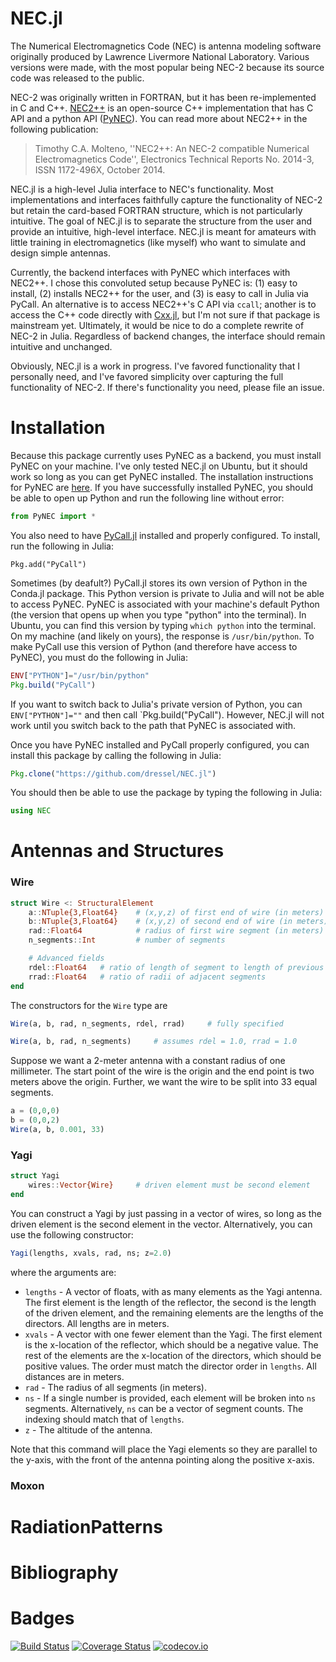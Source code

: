 # NEC.jl

The Numerical Electromagnetics Code (NEC) is antenna modeling software originally produced by Lawrence Livermore National Laboratory.
Various versions were made, with the most popular being NEC-2 because its source code was released to the public.

NEC-2 was originally written in FORTRAN, but it has been re-implemented in C and C++.
[NEC2++](https://github.com/tmolteno/necpp) is an open-source C++ implementation that has C API and a python API ([PyNEC](https://github.com/tmolteno/python-necpp/tree/master/PyNEC)).
You can read more about NEC2++ in the following publication:
> Timothy C.A. Molteno, ''NEC2++: An NEC-2 compatible Numerical Electromagnetics Code'', Electronics Technical Reports No. 2014-3, ISSN 1172-496X, October 2014.

NEC.jl is a high-level Julia interface to NEC's functionality.
Most implementations and interfaces faithfully capture the functionality of NEC-2 but retain the card-based FORTRAN structure, which is not particularly intuitive.
The goal of NEC.jl is to separate the structure from the user and provide an intuitive, high-level interface.
NEC.jl is meant for amateurs with little training in electromagnetics (like myself) who want to simulate and design simple antennas.

Currently, the backend interfaces with PyNEC which interfaces with NEC2++.
I chose this convoluted setup because PyNEC is: (1) easy to install, (2) installs NEC2++ for the user, and (3) is easy to call in Julia via PyCall.
An alternative is to access NEC2++'s C API via `ccall`; another is to access the C++ code directly with [Cxx.jl](https://github.com/Keno/Cxx.jl), but I'm not sure if that package is mainstream yet.
Ultimately, it would be nice to do a complete rewrite of NEC-2 in Julia.
Regardless of backend changes, the interface should remain intuitive and unchanged.

Obviously, NEC.jl is a work in progress. I've favored functionality that I personally need, and I've favored simplicity over capturing the full functionality of NEC-2.
If there's functionality you need, please file an issue.

# Installation

Because this package currently uses PyNEC as a backend, you must install PyNEC on your machine.
I've only tested NEC.jl on Ubuntu, but it should work so long as you can get PyNEC installed.
The installation instructions for PyNEC are [here](https://github.com/tmolteno/python-necpp/tree/master/PyNEC).
If you have successfully installed PyNEC, you should be able to open up Python and run the following line without error:
```python
from PyNEC import *
```

You also need to have [PyCall.jl](https://github.com/JuliaPy/PyCall.jl) installed and properly configured.
To install, run the following in Julia:
```
Pkg.add("PyCall")
```
Sometimes (by deafult?) PyCall.jl stores its own version of Python in the Conda.jl package.
This Python version is private to Julia and will not be able to access PyNEC.
PyNEC is associated with your machine's default Python (the version that opens up when you type "python" into the terminal).
In Ubuntu, you can find this version by typing `which python` into the terminal.
On my machine (and likely on yours), the response is `/usr/bin/python`.
To make PyCall use this version of Python (and therefore have access to PyNEC), you must do the following in Julia:
```julia
ENV["PYTHON"]="/usr/bin/python"
Pkg.build("PyCall")
```
If you want to switch back to Julia's private version of Python, you can `ENV["PYTHON"]=""` and then call `Pkg.build("PyCall"). However, NEC.jl will not work until you switch back to the path that PyNEC is associated with.

Once you have PyNEC installed and PyCall properly configured, you can install this package by calling the following in Julia:
```julia
Pkg.clone("https://github.com/dressel/NEC.jl")
```
You should then be able to use the package by typing the following in Julia:
```julia
using NEC
```


# Antennas and Structures

### Wire

```julia
struct Wire <: StructuralElement
    a::NTuple{3,Float64}    # (x,y,z) of first end of wire (in meters)
    b::NTuple{3,Float64}    # (x,y,z) of second end of wire (in meters)
    rad::Float64            # radius of first wire segment (in meters)
    n_segments::Int         # number of segments

    # Advanced fields
    rdel::Float64   # ratio of length of segment to length of previous
    rrad::Float64   # ratio of radii of adjacent segments
end
```

The constructors for the `Wire` type are
```julia
Wire(a, b, rad, n_segments, rdel, rrad)     # fully specified

Wire(a, b, rad, n_segments)     # assumes rdel = 1.0, rrad = 1.0
```

Suppose we want a 2-meter antenna with a constant radius of one millimeter.
The start point of the wire is the origin and the end point is two meters above the origin.
Further, we want the wire to be split into 33 equal segments.
```julia
a = (0,0,0)
b = (0,0,2)
Wire(a, b, 0.001, 33)
```

### Yagi

```julia
struct Yagi
    wires::Vector{Wire}     # driven element must be second element
end
```

You can construct a Yagi by just passing in a vector of wires, so long as the driven element is the second element in the vector.
Alternatively, you can use the following constructor:

```julia
Yagi(lengths, xvals, rad, ns; z=2.0)
```

where the arguments are:

* `lengths` - A vector of floats, with as many elements as the Yagi antenna. The first element is the length of the reflector, the second is the length of the driven element, and the remaining elements are the lengths of the directors. All lengths are in meters.
* `xvals` - A vector with one fewer element than the Yagi. The first element is the x-location of the reflector, which should be a negative value. The rest of the elements are the x-location of the directors, which should be positive values. The order must match the director order in `lengths`. All distances are in meters.
* `rad` - The radius of all segments (in meters).
* `ns` - If a single number is provided, each element will be broken into `ns` segments. Alternatively, `ns` can be a vector of segment counts. The indexing should match that of `lengths`.
* `z` - The altitude of the antenna.

Note that this command will place the Yagi elements so they are parallel to the y-axis, with the front of the antenna pointing along the positive x-axis.



### Moxon

# RadiationPatterns

# Bibliography

# Badges

[![Build Status](https://travis-ci.org/dressel/NEC.jl.svg?branch=master)](https://travis-ci.org/dressel/NEC.jl)
[![Coverage Status](https://coveralls.io/repos/dressel/NEC.jl/badge.svg?branch=master&service=github)](https://coveralls.io/github/dressel/NEC.jl?branch=master)
[![codecov.io](http://codecov.io/github/dressel/NEC.jl/coverage.svg?branch=master)](http://codecov.io/github/dressel/NEC.jl?branch=master)
